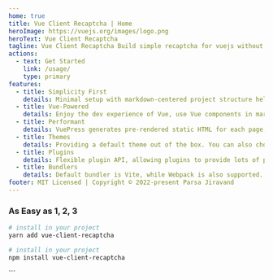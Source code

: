 ```yaml
---
home: true
title: Vue Client Recaptcha | Home
heroImage: https://vuejs.org/images/logo.png
heroText: Vue Client Recaptcha
tagline: Vue Client Recaptcha Build simple recaptcha for vuejs without need server.
actions:
  - text: Get Started
    link: /usage/
    type: primary
features:
  - title: Simplicity First
    details: Minimal setup with markdown-centered project structure helps you focus on writing.
  - title: Vue-Powered
    details: Enjoy the dev experience of Vue, use Vue components in markdown, and develop custom themes with Vue.
  - title: Performant
    details: VuePress generates pre-rendered static HTML for each page, and runs as an SPA once a page is loaded.
  - title: Themes
    details: Providing a default theme out of the box. You can also choose a community theme or create your own one.
  - title: Plugins
    details: Flexible plugin API, allowing plugins to provide lots of plug-and-play features for your site.
  - title: Bundlers
    details: Default bundler is Vite, while Webpack is also supported. Choose the one you like!
footer: MIT Licensed | Copyright © 2022-present Parsa Jiravand
---
```


### As Easy as 1, 2, 3

<CodeGroup>
  <CodeGroupItem title="YARN" active>

```bash
# install in your project
yarn add vue-client-recaptcha

```

  </CodeGroupItem>

  <CodeGroupItem title="NPM">
  
```bash
# install in your project
npm install vue-client-recaptcha

```

  </CodeGroupItem>
</CodeGroup>
```
